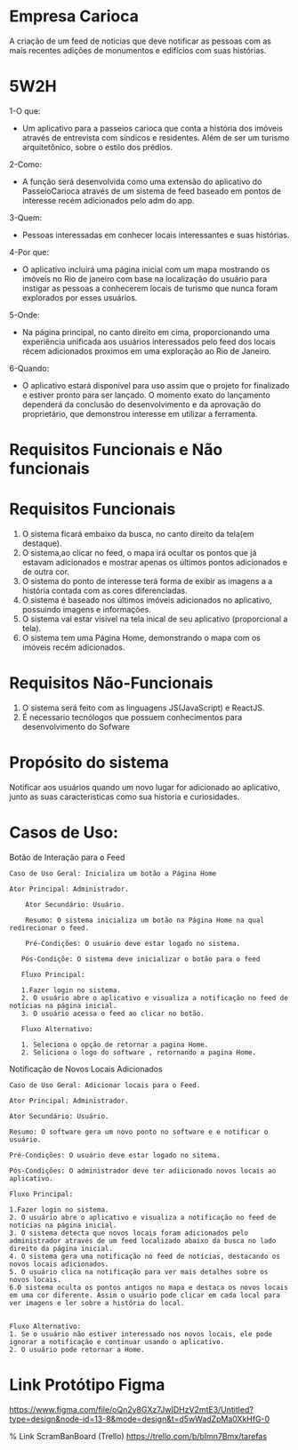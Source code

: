 # Empresa Carioca

A criação de um feed de noticias que deve notificar as pessoas com as mais recentes adições de monumentos e edifícios com suas histórias.


# 5W2H

1-O que:
- Um aplicativo para a passeios carioca que conta a história dos imóveis através de entrevista com síndicos e residentes. Além de ser um turismo arquitetônico, sobre o estilo dos prédios.

2-Como:
- A função será desenvolvida como uma extensão do aplicativo do PasseioCarioca através de um sistema de feed baseado em pontos de interesse recém adicionados pelo adm do app.

3-Quem:
- Pessoas interessadas em conhecer locais interessantes e suas histórias.

4-Por que:
- O aplicativo incluirá uma página inicial com um mapa mostrando os imóveis no Rio de janeiro com base na localização do usuário para instigar as pessoas a conhecerem locais de turismo que nunca foram explorados por esses usuários.

5-Onde:
- Na página principal, no canto direito em cima, proporcionando uma experiência unificada aos usuários interessados pelo feed dos locais récem adicionados proximos em uma exploração ao Rio de Janeiro.

6-Quando:
- O aplicativo estará disponível para uso assim que o projeto for finalizado e estiver pronto para ser lançado. O momento exato do lançamento dependerá da conclusão do desenvolvimento e da aprovação do proprietário, que demonstrou interesse em utilizar a ferramenta.

# Requisitos Funcionais e Não funcionais

# Requisitos Funcionais
1. O sistema ficará embaixo da busca, no canto direito da tela(em destaque).
2. O sistema,ao clicar no feed, o mapa irá ocultar os pontos que já estavam adicionados e mostrar apenas os últimos pontos adicionados e de outra cor.
3. O sistema do ponto de interesse terá forma de exibir as imagens a a história contada com as cores diferenciadas. 
4. O sistema é baseado nos últimos imóveis adicionados no aplicativo, possuindo imagens e informações.	
5. O sistema vai estar visivel na tela inical de seu aplicativo (proporcional a tela).		
6. O sistema tem uma Página Home, demonstrando o mapa com os imóveis recém adicionados.

# Requisitos Não-Funcionais

  1. O sistema será feito com as linguagens JS(JavaScript) e ReactJS.	
  2. É necessario tecnólogos que possuem conhecimentos para desenvolvimento do Sofware

# Propósito do sistema

Notificar aos usuários quando um novo lugar for adicionado ao aplicativo, junto as suas caracteristicas como sua historia e curiosidades.

# Casos de Uso: 

Botão de Interação para o Feed

	Caso de Uso Geral: Inicializa um botão a Página Home

  	Ator Principal: Administrador.

    	Ator Secundário: Usuário.

     	Resumo: O sistema inicializa um botão na Página Home na qual redirecionar o feed.

      	Pré-Condições: O usuário deve estar logado no sistema.

       Pós-Condiçõe: O sistema deve inicializar o botão para o feed

       Fluxo Principal:

       1.Fazer login no sistema.
       2. O usuário abre o aplicativo e visualiza a notificação no feed de notícias na página inicial.
       3. O usuário acessa o feed ao clicar no botão.

       Fluxo Alternativo:

       1. Seleciona o opção de retornar a pagina Home.
       2. Seliciona o logo do software , retornando a pagina Home.

Notificação de Novos Locais Adicionados

	Caso de Uso Geral: Adicionar locais para o Feed.
 
	Ator Principal: Administrador.
 
	Ator Secundário: Usuário.
 
	Resumo: O software gera um novo ponto no software e e notificar o usuário.
 
	Pré-Condições: O usuário deve estar logado no sitema.
 
	Pós-Condições: O administrador deve ter adiicionado novos locais ao aplicativo.

 	Fluxo Principal:
  
	1.Fazer login no sistema.
 	2. O usuário abre o aplicativo e visualiza a notificação no feed de notícias na página inicial.
	3. O sistema detecta que novos locais foram adicionados pelo administrador através de um feed localizado abaixo da busca no lado direito da página inicial.
	4. O sistema gera uma notificação no feed de notícias, destacando os novos locais adicionados.
	5. O usuário clica na notificação para ver mais detalhes sobre os novos locais. 
 	6.O sistema oculta os pontos antigos no mapa e destaca os novos locais em uma cor diferente. Assim o usuário pode clicar em cada local para ver imagens e ler sobre a história do local.


	Fluxo Alternativo:
	1. Se o usuário não estiver interessado nos novos locais, ele pode ignorar a notificação e continuar usando o aplicativo.
 	2. O usuário pode retornar a Home.


# Link Protótipo Figma
https://www.figma.com/file/oQn2y8GXz7JwIDHzV2mtE3/Untitled?type=design&node-id=13-8&mode=design&t=d5wWadZpMa0XkHfG-0

% Link ScramBanBoard (Trello)
https://trello.com/b/bImn7Bmx/tarefas
